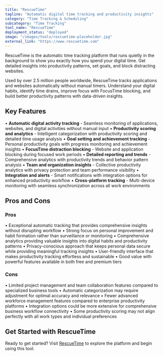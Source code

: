 ```yaml
---
title: "RescueTime"
tagline: "Automatic digital time tracking and productivity insights"
category: "Time Tracking & Scheduling"
subcategory: "Time Tracking"
tool_name: "RescueTime"
deployment_status: "deployed"
image: "/images/tools/rescuetime-placeholder.jpg"
external_link: "https://www.rescuetime.com"
---
```

RescueTime is the automatic time tracking platform that runs quietly in the background to show you exactly how you spend your digital time. Get detailed insights into productivity patterns, set goals, and block distracting websites.

Used by over 2.5 million people worldwide, RescueTime tracks applications and websites automatically without manual timers. Understand your digital habits, identify time drains, improve focus with FocusTime blocking, and build better productivity patterns with data-driven insights.

## Key Features

• **Automatic digital activity tracking** - Seamless monitoring of applications, websites, and digital activities without manual input
• **Productivity scoring and analytics** - Intelligent categorization with productivity scoring and detailed time usage analysis
• **Goal setting and achievement tracking** - Personal productivity goals with progress monitoring and achievement insights
• **FocusTime distraction blocking** - Website and application blocking during focused work periods
• **Detailed reporting and trends** - Comprehensive analytics with productivity trends and behavior pattern analysis
• **Team and organization insights** - Collective productivity analytics with privacy protection and team performance visibility
• **Integration and alerts** - Smart notifications with integration options for enhanced productivity workflow
• **Cross-platform tracking** - Multi-device monitoring with seamless synchronization across all work environments

## Pros and Cons

### Pros
• Exceptional automatic tracking that provides comprehensive insights without disrupting workflow
• Strong focus on personal improvement and habit formation rather than surveillance or monitoring
• Comprehensive analytics providing valuable insights into digital habits and productivity patterns
• Privacy-conscious approach that keeps personal data secure while providing meaningful tracking insights
• User-friendly interface that makes productivity tracking effortless and sustainable
• Good value with powerful features available in both free and premium tiers

### Cons
• Limited project management and team collaboration features compared to specialized business tools
• Automatic categorization may require adjustment for optimal accuracy and relevance
• Fewer advanced workforce management features compared to enterprise productivity platforms
• Integration options could be more extensive for comprehensive business workflow connectivity
• Some productivity scoring may not align perfectly with all work types and individual preferences

## Get Started with RescueTime

Ready to get started? Visit [RescueTime](https://www.rescuetime.com/) to explore the platform and begin using this tool.